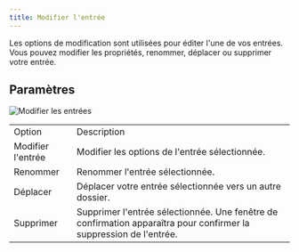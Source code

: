 ```yaml
---
title: Modifier l'entrée
---
```

Les options de modification sont utilisées pour éditer l'une de vos entrées. Vous pouvez modifier les propriétés, renommer, déplacer ou supprimer votre entrée.  

## Paramètres 

![Modifier les entrées](/img/fr/rdm/mac/clip4054.png) 

<table>
	<tr>
		<td>
Option 
		</td>
		<td>
Description 
		</td>
	</tr>
	<tr>
		<td>
Modifier l'entrée 
		</td>
		<td>
Modifier les options de l'entrée sélectionnée. 
		</td>
	</tr>
	<tr>
		<td>
Renommer 
		</td>
		<td>
Renommer l'entrée sélectionnée. 
		</td>
	</tr>
	<tr>
		<td>
Déplacer 
		</td>
		<td>
Déplacer votre entrée sélectionnée vers un autre dossier. 
		</td>
	</tr>
	<tr>
		<td>
Supprimer 
		</td>
		<td>
Supprimer l'entrée sélectionnée. Une fenêtre de confirmation apparaîtra pour confirmer la suppression de l'entrée. 
		</td>
	</tr>
</table>


